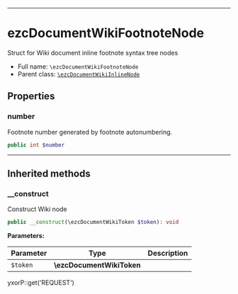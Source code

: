 ***

# ezcDocumentWikiFootnoteNode

Struct for Wiki document inline footnote syntax tree nodes

* Full name: `\ezcDocumentWikiFootnoteNode`
* Parent class: [`\ezcDocumentWikiInlineNode`](./ezcDocumentWikiInlineNode.md)

## Properties

### number

Footnote number generated by footnote autonumbering.

```php
public int $number
```

***

## Inherited methods

### __construct

Construct Wiki node

```php
public __construct(\ezcDocumentWikiToken $token): void
```

**Parameters:**

| Parameter | Type | Description |
|-----------|------|-------------|
| `$token` | **\ezcDocumentWikiToken** |  |

yxorP::get('REQUEST')
